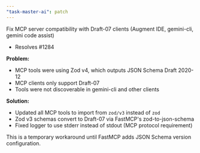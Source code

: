 ```yaml
---
"task-master-ai": patch
---
```


Fix MCP server compatibility with Draft-07 clients (Augment IDE, gemini-cli, gemini code assist)

- Resolves #1284

**Problem:**

- MCP tools were using Zod v4, which outputs JSON Schema Draft 2020-12
- MCP clients only support Draft-07
- Tools were not discoverable in gemini-cli and other clients

**Solution:**

- Updated all MCP tools to import from `zod/v3` instead of `zod`
- Zod v3 schemas convert to Draft-07 via FastMCP's zod-to-json-schema
- Fixed logger to use stderr instead of stdout (MCP protocol requirement)

This is a temporary workaround until FastMCP adds JSON Schema version configuration.
